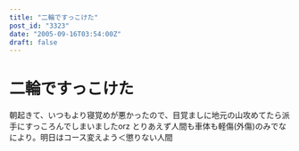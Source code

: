 ```yaml
---
title: "二輪ですっこけた"
post_id: "3323"
date: "2005-09-16T03:54:00Z"
draft: false
---
```


# 二輪ですっこけた

朝起きて、いつもより寝覚めが悪かったので、目覚ましに地元の山攻めてたら派手にすっころんでしまいましたorz とりあえず人間も車体も軽傷(外傷)のみでなにより。明日はコース変えよう＜懲りない人間
